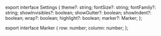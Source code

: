 export interface Settings {
    theme?: string;
    fontSize?: string;
    fontFamily?: string;
    showInvisibles?: boolean;
    showGutter?: boolean;
    showIndent?: boolean;
    wrap?: boolean;
    highlight?: boolean;
    marker?: Marker;
};

export interface Marker {
    row: number;
    column: number;
};